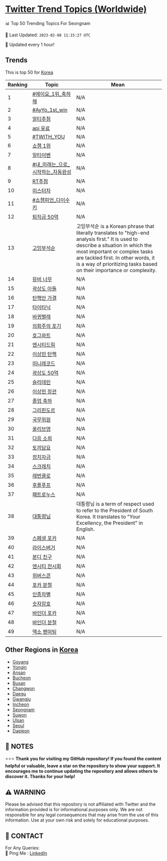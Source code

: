 [Twitter Trend Topics (Worldwide)](https://github.com/ErcinDedeoglu/Twitter-Trend-Topics)
==========


📊 Top 50 Trending Topics For Seongnam

📆 Last Updated: `2023-02-08 11:15:27 UTC`

🔧 Updated every 1 hour!


## Trends

This is top 50 for [Korea](</Korea>)

| Ranking | Topic | Mean |
| ------- | ------------ | ------------ |
| 1 | [#에이요_1위_축하해](http://twitter.com/search?q=%23%ec%97%90%ec%9d%b4%ec%9a%94_1%ec%9c%84_%ec%b6%95%ed%95%98%ed%95%b4) | N/A |
| 2 | [#AyYo_1st_win](http://twitter.com/search?q=%23AyYo_1st_win) | N/A |
| 3 | [알티추첨](http://twitter.com/search?q=%ec%95%8c%ed%8b%b0%ec%b6%94%ec%b2%a8) | N/A |
| 4 | [api 유료](http://twitter.com/search?q=api+%ec%9c%a0%eb%a3%8c) | N/A |
| 5 | [#TWITH_YOU](http://twitter.com/search?q=%23TWITH_YOU) | N/A |
| 6 | [쇼챔 1위](http://twitter.com/search?q=%ec%87%bc%ec%b1%94+1%ec%9c%84) | N/A |
| 7 | [알티이벤](http://twitter.com/search?q=%ec%95%8c%ed%8b%b0%ec%9d%b4%eb%b2%a4) | N/A |
| 8 | [#내_미래는_으로_시작하는_자동완성](http://twitter.com/search?q=%23%eb%82%b4_%eb%af%b8%eb%9e%98%eb%8a%94_%ec%9c%bc%eb%a1%9c_%ec%8b%9c%ec%9e%91%ed%95%98%eb%8a%94_%ec%9e%90%eb%8f%99%ec%99%84%ec%84%b1) | N/A |
| 9 | [RT추첨](http://twitter.com/search?q=RT%ec%b6%94%ec%b2%a8) | N/A |
| 10 | [미스터차](http://twitter.com/search?q=%eb%af%b8%ec%8a%a4%ed%84%b0%ec%b0%a8) | N/A |
| 11 | [#쇼챔피언_다이수키](http://twitter.com/search?q=%23%ec%87%bc%ec%b1%94%ed%94%bc%ec%96%b8_%eb%8b%a4%ec%9d%b4%ec%88%98%ed%82%a4) | N/A |
| 12 | [퇴직금 50억](http://twitter.com/search?q=%ed%87%b4%ec%a7%81%ea%b8%88+50%ec%96%b5) | N/A |
| 13 | [고잉부석순](http://twitter.com/search?q=%ea%b3%a0%ec%9e%89%eb%b6%80%ec%84%9d%ec%88%9c) | 고잉부석순 is a Korean phrase that literally translates to "high-end analysis first." It is used to describe a situation in which the most important or complex tasks are tackled first. In other words, it is a way of prioritizing tasks based on their importance or complexity. |
| 14 | [뮤비 너무](http://twitter.com/search?q=%eb%ae%a4%eb%b9%84+%eb%84%88%eb%ac%b4) | N/A |
| 15 | [곽상도 아들](http://twitter.com/search?q=%ea%b3%bd%ec%83%81%eb%8f%84+%ec%95%84%eb%93%a4) | N/A |
| 16 | [탄핵안 가결](http://twitter.com/search?q=%ed%83%84%ed%95%b5%ec%95%88+%ea%b0%80%ea%b2%b0) | N/A |
| 17 | [타이타닉](http://twitter.com/search?q=%ed%83%80%ec%9d%b4%ed%83%80%eb%8b%89) | N/A |
| 18 | [바퀴벌레](http://twitter.com/search?q=%eb%b0%94%ed%80%b4%eb%b2%8c%eb%a0%88) | N/A |
| 19 | [의회주의 포기](http://twitter.com/search?q=%ec%9d%98%ed%9a%8c%ec%a3%bc%ec%9d%98+%ed%8f%ac%ea%b8%b0) | N/A |
| 20 | [호그와트](http://twitter.com/search?q=%ed%98%b8%ea%b7%b8%ec%99%80%ed%8a%b8) | N/A |
| 21 | [엔시티드림](http://twitter.com/search?q=%ec%97%94%ec%8b%9c%ed%8b%b0%eb%93%9c%eb%a6%bc) | N/A |
| 22 | [이상민 탄핵](http://twitter.com/search?q=%ec%9d%b4%ec%83%81%eb%af%bc+%ed%83%84%ed%95%b5) | N/A |
| 23 | [미니레코드](http://twitter.com/search?q=%eb%af%b8%eb%8b%88%eb%a0%88%ec%bd%94%eb%93%9c) | N/A |
| 24 | [곽상도 50억](http://twitter.com/search?q=%ea%b3%bd%ec%83%81%eb%8f%84+50%ec%96%b5) | N/A |
| 25 | [슬리데린](http://twitter.com/search?q=%ec%8a%ac%eb%a6%ac%eb%8d%b0%eb%a6%b0) | N/A |
| 26 | [이상민 장관](http://twitter.com/search?q=%ec%9d%b4%ec%83%81%eb%af%bc+%ec%9e%a5%ea%b4%80) | N/A |
| 27 | [졸업 축하](http://twitter.com/search?q=%ec%a1%b8%ec%97%85+%ec%b6%95%ed%95%98) | N/A |
| 28 | [그리핀도르](http://twitter.com/search?q=%ea%b7%b8%eb%a6%ac%ed%95%80%eb%8f%84%eb%a5%b4) | N/A |
| 29 | [국무위원](http://twitter.com/search?q=%ea%b5%ad%eb%ac%b4%ec%9c%84%ec%9b%90) | N/A |
| 30 | [올리브영](http://twitter.com/search?q=%ec%98%ac%eb%a6%ac%eb%b8%8c%ec%98%81) | N/A |
| 31 | [다음 소희](http://twitter.com/search?q=%eb%8b%a4%ec%9d%8c+%ec%86%8c%ed%9d%ac) | N/A |
| 32 | [토끼담요](http://twitter.com/search?q=%ed%86%a0%eb%81%bc%eb%8b%b4%ec%9a%94) | N/A |
| 33 | [정치자금](http://twitter.com/search?q=%ec%a0%95%ec%b9%98%ec%9e%90%ea%b8%88) | N/A |
| 34 | [스크래치](http://twitter.com/search?q=%ec%8a%a4%ed%81%ac%eb%9e%98%ec%b9%98) | N/A |
| 35 | [래번클로](http://twitter.com/search?q=%eb%9e%98%eb%b2%88%ed%81%b4%eb%a1%9c) | N/A |
| 36 | [후플푸프](http://twitter.com/search?q=%ed%9b%84%ed%94%8c%ed%91%b8%ed%94%84) | N/A |
| 37 | [패트로누스](http://twitter.com/search?q=%ed%8c%a8%ed%8a%b8%eb%a1%9c%eb%88%84%ec%8a%a4) | N/A |
| 38 | [대통령님](http://twitter.com/search?q=%eb%8c%80%ed%86%b5%eb%a0%b9%eb%8b%98) | 대통령님 is a term of respect used to refer to the President of South Korea. It translates to "Your Excellency, the President" in English. |
| 39 | [스페셜 포카](http://twitter.com/search?q=%ec%8a%a4%ed%8e%98%ec%85%9c+%ed%8f%ac%ec%b9%b4) | N/A |
| 40 | [라이스버거](http://twitter.com/search?q=%eb%9d%bc%ec%9d%b4%ec%8a%a4%eb%b2%84%ea%b1%b0) | N/A |
| 41 | [본디 친구](http://twitter.com/search?q=%eb%b3%b8%eb%94%94+%ec%b9%9c%ea%b5%ac) | N/A |
| 42 | [엔시티 전시회](http://twitter.com/search?q=%ec%97%94%ec%8b%9c%ed%8b%b0+%ec%a0%84%ec%8b%9c%ed%9a%8c) | N/A |
| 43 | [위버스콘](http://twitter.com/search?q=%ec%9c%84%eb%b2%84%ec%8a%a4%ec%bd%98) | N/A |
| 44 | [포카 분철](http://twitter.com/search?q=%ed%8f%ac%ec%b9%b4+%eb%b6%84%ec%b2%a0) | N/A |
| 45 | [인종차별](http://twitter.com/search?q=%ec%9d%b8%ec%a2%85%ec%b0%a8%eb%b3%84) | N/A |
| 46 | [숫자암호](http://twitter.com/search?q=%ec%88%ab%ec%9e%90%ec%95%94%ed%98%b8) | N/A |
| 47 | [바인더 포카](http://twitter.com/search?q=%eb%b0%94%ec%9d%b8%eb%8d%94+%ed%8f%ac%ec%b9%b4) | N/A |
| 48 | [바인더 분철](http://twitter.com/search?q=%eb%b0%94%ec%9d%b8%eb%8d%94+%eb%b6%84%ec%b2%a0) | N/A |
| 49 | [엑소 팬미팅](http://twitter.com/search?q=%ec%97%91%ec%86%8c+%ed%8c%ac%eb%af%b8%ed%8c%85) | N/A |



## Other Regions in [Korea](</Korea>)

* [Goyang](</Korea/Goyang.md>)
* [Yongin](</Korea/Yongin.md>)
* [Ansan](</Korea/Ansan.md>)
* [Bucheon](</Korea/Bucheon.md>)
* [Busan](</Korea/Busan.md>)
* [Changwon](</Korea/Changwon.md>)
* [Daegu](</Korea/Daegu.md>)
* [Gwangju](</Korea/Gwangju.md>)
* [Incheon](</Korea/Incheon.md>)
* [Seongnam](</Korea/Seongnam.md>)
* [Suwon](</Korea/Suwon.md>)
* [Ulsan](</Korea/Ulsan.md>)
* [Seoul](</Korea/Seoul.md>)
* [Daejeon](</Korea/Daejeon.md>)



## 📝 NOTES

⭐⭐⭐ **Thank you for visiting my GitHub repository! If you found the content helpful or valuable, leave a star on the repository to show your support. It encourages me to continue updating the repository and allows others to discover it. Thanks for your help!**


## ⚠️ WARNING

Please be advised that this repository is not affiliated with Twitter and the information provided is for informational purposes only. We are not responsible for any legal consequences that may arise from the use of this information. Use at your own risk and solely for educational purposes.


## 📨 CONTACT

 For Any Queries:  
            🏓 Ping Me : [LinkedIn](https://www.linkedin.com/in/ercindedeoglu/)
